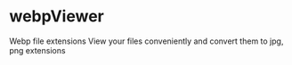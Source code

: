 # webpViewer
Webp file extensions View your files conveniently and convert them to jpg, png extensions
